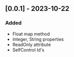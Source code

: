 ## [0.0.1] - 2023-10-22

### Added
- Float map method
- Integer, String properties
- ReadOnly attribute
- SelfControl Id's

